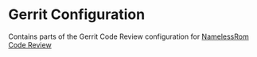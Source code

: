 Gerrit Configuration
=====

Contains parts of the Gerrit Code Review configuration for [NamelessRom Code Review](https://review.nameless-rom.org)
